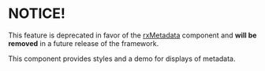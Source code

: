 # NOTICE!
This feature is deprecated in favor of the [rxMetadata](#/components/rxMetadata) component and **will be removed** in a future release of the framework.

This component provides styles and a demo for displays of metadata.
